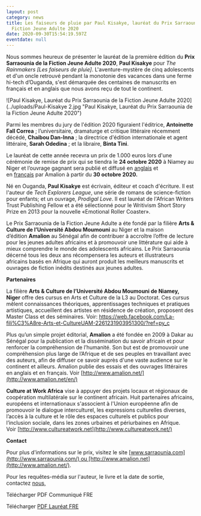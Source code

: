 ```yaml
---
layout: post
category: news
title: Les faiseurs de pluie par Paul Kisakye, lauréat du Prix Sarraounia de la
  Fiction Jeune Adulte 2020
date: 2020-09-30T15:54:19.597Z
eventdate: null
---
```

Nous sommes heureux de présenter le lauréat de la première édition du **Prix Sarraounia de la Fiction Jeune Adulte 2020**, **Paul Kisakye** pour *The Rainmakers \[Les faiseurs de pluie]*. L'aventure-mystère de cinq adolescents et d'un oncle retrouvé pendant la monotonie des vacances dans une ferme hi-tech d’Ouganda, s'est démarquée des centaines de manuscrits en français et en anglais que nous avons reçu de tout le continent.

![Paul Kisakye, Lauréat du Prix Sarraounia de la Fiction Jeune Adulte 2020](../uploads/Paul-Kisakye 2.jpg "Paul Kisakye, Lauréat du Prix Sarraounia de la Fiction Jeune Adulte 2020")

Parmi les membres du jury de l'édition 2020 figuraient l'éditrice, **Antoinette Fall Correa** ; l’universitaire, dramaturge et critique littéraire récemment décédé, **Chaibou Dan-Inna** ; la directrice d'édition internationale et agent littéraire, **Sarah Odedina** ; et la libraire, **Binta Tini**.

Le lauréat de cette année recevra un prix de 1.000 euros lors d'une cérémonie de remise de prix qui se tiendra le **24 octobre 2020** à Niamey au Niger et l’ouvrage gagnant sera publié et diffusé en [anglais](http://www.amalion.net/catalogue_en/item/the_rainmakers/ "The Rainmakers") et en [français](http://www.amalion.net/catalogue_en/item/les_faiseurs_de_pluie/ "Les faiseurs de pluie") par Amalion à partir du **30 octobre 2020.**

Né en Ouganda, **Paul Kisakye** est écrivain, éditeur et coach d'écriture. Il est l'auteur de *Tech Explorers League*, une série de romans de science-fiction pour enfants; et un ouvrage, *Prodigal Love*. Il est lauréat de l'African Writers Trust Publishing Fellow et a été sélectionné pour le Writivism Short Story Prize en 2013 pour la nouvelle «Emotional Roller Coaster».

Le Prix Sarraounia de la Fiction Jeune Adulte a éte fondé par la filière **Arts & Culture de l’Université Abdou Moumouni** au Niger et la maison d’édition **Amalion** au Sénégal afin de contribuer à accroître l’offre de lecture pour les jeunes adultes africains et à promouvoir une littérature qui aide à mieux comprendre le monde des adolescents africains. Le Prix Sarraounia décerné tous les deux ans récompensera les auteurs et illustrateurs africains basés en Afrique qui auront produit les meilleurs manuscrits et ouvrages de fiction inédits destinés aux jeunes adultes.

**Partenaires**

La filière **Arts & Culture de l’Université Abdou Moumouni de Niamey, Niger** offre des cursus en Arts et Culture de la L3 au Doctorat. Ces cursus mêlent connaissances théoriques, apprentissages techniques et pratiques artistiques, accueillent des artistes en résidence de création, proposent des Master Class et des séminaires. Voir: <https://web.facebook.com/La-fili%C3%A8re-Arts-et-CultureUAM-2261231903951300/?ref=py_c>

Plus qu’un simple projet éditorial, **Amalion** a été fondée en 2009 à Dakar au Sénégal pour la publication et la dissémination du savoir africain et pour renforcer la compréhension de l’humanité. Son but est de promouvoir une compréhension plus large de l’Afrique et de ses peuples en travaillant avec des auteurs, afin de diffuser ce savoir auprès d'une vaste audience sur le continent et ailleurs. Amalion publie des essais et des ouvrages littéraires en anglais et en français. Voir [http://www.amalion.net/](http://www.amalion.net/en/)

**Culture at Work Africa** vise à appuyer des projets locaux et régionaux de coopération multilatérale sur le continent africain. Huit partenaires africains, européens et internationaux s'associent à l'Union européenne afin de promouvoir le dialogue interculturel, les expressions culturelles diverses, l’accès à la culture et le rôle des espaces culturels et publics pour l’inclusion sociale, dans les zones urbaines et périurbaines en Afrique. Voir [http://www.cultureatwork.net](http://www.cultureatwork.net/)

**Contact**

Pour plus d'informations sur le prix, visitez le site [www.sarraounia.com](http://www.sarraounia.com/) ou [http://www.amalion.net](http://www.amalion.net/).

Pour les requêtes-média sur l'auteur, le livre et la date de sortie, contactez [nous,](http://sarraounia.com/fr/contact-2/ "Prix Sarraounia ") 

Télécharger PDF Communiqué FRE

Télécharger [PDF Lauréat FRE](/uploads/winner-sarraouniaprize-eng.pdf)
